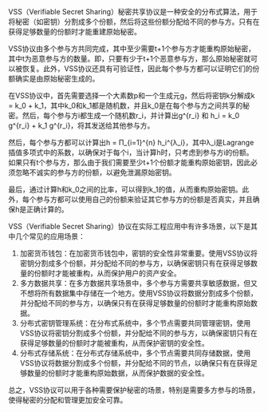 VSS（Verifiable Secret Sharing）秘密共享协议是一种安全的分布式算法，用于将秘密（如密钥）分割成多个份额，然后将这些份额分配给不同的参与方。只有在获得足够数量的份额时才能重建原始秘密。

VSS协议由多个参与方共同完成，其中至少需要t+1个参与方才能重构原始秘密，其中t为恶意参与方的数量。即，只要有少于t+1个恶意参与方，那么原始秘密就可以被恢复。此外，VSS协议还具有可验证性，因此每个参与方都可以证明它们的份额确实是由原始秘密生成的。

在VSS协议中，首先需要选择一个大素数p和一个生成元g，然后将密钥k分解成k = k_0 + k_1，其中k_0和k_1都是随机数，并且k_0是在每个参与方之间共享的秘密。然后，每个参与方i都生成一个随机数r_i，并计算出g^{r_i} 和 h_i = k_0 g^{r_i} + k_1 g^{r_i}，将其发送给其他参与方。

然后，每个参与方都可以计算出h = Π_{i=1}^{n} h_i^{λ_i}，其中λ_i是Lagrange插值多项式中的系数，以确保对于每个i，当计算h时，只考虑到参与方i的份额。如果只有t个参与方，那么由于我们需要至少t+1个份额才能重构原始密钥，因此必须忽略不诚实的参与方的份额，以避免泄漏原始密钥。

最后，通过计算h和k_0之间的比率，可以得到k_1的值，从而重构原始密钥。此外，每个参与方都可以使用自己的份额来验证其它参与方的份额是否真实，并且确保h是正确计算的。

VSS（Verifiable Secret Sharing）协议在实际工程应用中有许多场景，以下是其中几个常见的应用场景：

1. 加密货币钱包：在加密货币钱包中，密钥的安全性非常重要。使用VSS协议将密钥分割成多个份额，并分配给不同的参与方，以确保密钥只有在获得足够数量的份额时才能被重构，从而保护用户的资产安全。
2. 多方数据共享：在多方数据共享场景中，多个参与方需要共享敏感数据，但又不想将所有数据集中存储在一个地方。使用VSS协议将数据分割成多个份额，并分配给不同的参与方，以确保只有在获得足够数量的份额时才能重构原始数据。
3. 分布式密钥管理系统：在分布式系统中，多个节点需要共同管理密钥，使用VSS协议将密钥分割成多个份额，并分配给不同的参与方，以确保密钥只有在获得足够数量的份额时才能被重构，从而保护密钥的安全性。
4. 分布式存储系统：在分布式存储系统中，多个节点需要共同存储数据，使用VSS协议将数据分割成多个份额，并分配给不同的节点，以确保只有在获得足够数量的份额时才能重构原始数据，从而保护数据的安全性。

总之，VSS协议可以用于各种需要保护秘密的场景，特别是需要多方参与的场景，使得秘密的分配和管理更加安全可靠。